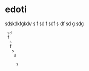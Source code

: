 # edoti

sdskdkfgkdv
s
 f
  sd
  f 
  sdf
   s
   df 
    sd
    g 
    sdg
     
     
     
     sd
     f
      s
      f
       s
        s
         
         s 
